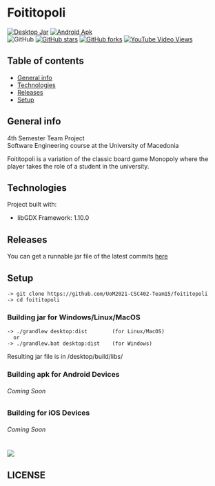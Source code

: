 # Foititopoli
[![Desktop Jar](https://github.com/UoM2021-CSC402-Team15/foititopoli/actions/workflows/desktop.yml/badge.svg)](https://github.com/UoM2021-CSC402-Team15/foititopoli/actions/workflows/desktop.yml)  [![Android Apk](https://github.com/UoM2021-CSC402-Team15/foititopoli/actions/workflows/android.yml/badge.svg)](https://github.com/UoM2021-CSC402-Team15/foititopoli/actions/workflows/android.yml)  
![GitHub](https://img.shields.io/github/license/UoM2021-CSC402-Team15/foititopoli)  [![GitHub stars](https://img.shields.io/github/stars/UoM2021-CSC402-Team15/foititopoli)](https://github.com/UoM2021-CSC402-Team15/foititopoli/stargazers) [![GitHub forks](https://img.shields.io/github/forks/UoM2021-CSC402-Team15/foititopoli)](https://github.com/UoM2021-CSC402-Team15/foititopoli/network) [![YouTube Video Views](https://img.shields.io/youtube/views/YWZ7AvJJJXA?style=social)](https://youtu.be/YWZ7AvJJJXA?list=LL)

## Table of contents
* [General info](#general-info)
* [Technologies](#technologies)
* [Releases](#releases)
* [Setup](#setup)


## General info
4th Semester Team Project  
Software Engineering course at the University of Macedonia

Foititopoli is a variation of the classic board game Monopoly where the player takes the role of a student in the university.


## Technologies
Project built with:
* libGDX Framework: 1.10.0

## Releases
You can get a runnable jar file of the latest commits [here](https://github.com/UoM2021-CSC402-Team15/foititopoli/actions)

## Setup
```
-> git clone https://github.com/UoM2021-CSC402-Team15/foititopoli
-> cd foititopoli
```

### Building jar for Windows/Linux/MacOS
```
-> ./grandlew desktop:dist        (for Linux/MacOS)
  or
-> ./grandlew.bat desktop:dist    (for Windows)
```
Resulting jar file is in /desktop/build/libs/

### Building apk for Android Devices
###### Coming Soon

### Building for iOS Devices
###### Coming Soon

#

![](https://pbs.twimg.com/media/EaGJmWfU8AAZQPP.jpg)

## LICENSE
